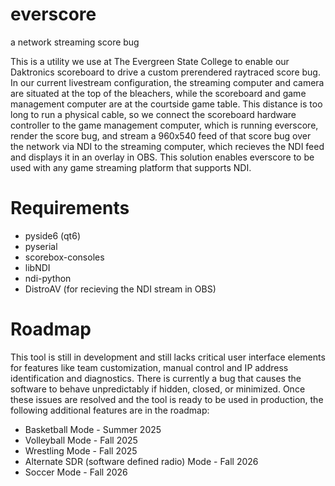 # everscore
a network streaming score bug

This is a utility we use at The Evergreen State College to enable our Daktronics scoreboard to drive a custom prerendered raytraced score bug. In our current livestream configuration, the streaming computer and camera are situated at the top of the bleachers, while the scoreboard and game management computer are at the courtside game table. This distance is too long to run a physical cable, so we connect the scoreboard hardware controller to the game management computer, which is running everscore, render the score bug, and stream a 960x540 feed of that score bug over the network via NDI to the streaming computer, which recieves the NDI feed and displays it in an overlay in OBS. This solution enables everscore to be used with any game streaming platform that supports NDI.

# Requirements
- pyside6 (qt6)
- pyserial
- scorebox-consoles
- libNDI
- ndi-python
- DistroAV (for recieving the NDI stream in OBS)

# Roadmap
This tool is still in development and still lacks critical user interface elements for features like team customization, manual control and IP address identification and diagnostics. There is currently a bug that causes the software to behave unpredictably if hidden, closed, or minimized. Once these issues are resolved and the tool is ready to be used in production, the following additional features are in the roadmap:

- Basketball Mode - Summer 2025
- Volleyball Mode - Fall 2025
- Wrestling Mode - Fall 2025
- Alternate SDR (software defined radio) Mode - Fall 2026
- Soccer Mode - Fall 2026
